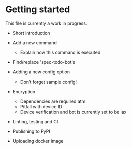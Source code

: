 # Getting started

This file is currently a work in progress.

* Short introduction
* Add a new command
  - Explain how this command is executed
* Find/replace 'spec-todo-bot's
* Adding a new config option
  - Don't forget sample config!
* Encryption
  - Dependencies are required atm
  - Pitfall with device ID
  - Device verification and bot is currently set to be lax

* Linting, testing and CI
* Publishing to PyPI
* Uploading docker image
